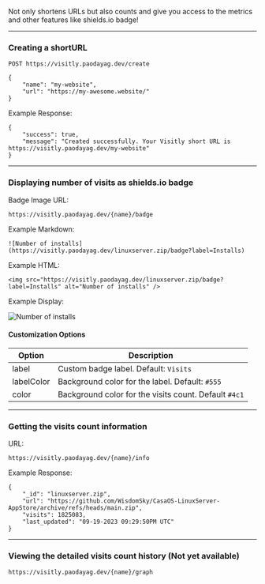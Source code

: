 
Not only shortens URLs but also counts and give you access to the metrics and other features like shields.io badge!

--- 

### Creating a shortURL


    POST https://visitly.paodayag.dev/create

    {
        "name": "my-website",
        "url": "https://my-awesome.website/"
    }

Example Response:

    {
        "success": true,
        "message": "Created successfully. Your Visitly short URL is https://visitly.paodayag.dev/my-website"
    }

---

### Displaying number of visits as shields.io badge

Badge Image URL:

    https://visitly.paodayag.dev/{name}/badge

Example Markdown:

    ![Number of installs](https://visitly.paodayag.dev/linuxserver.zip/badge?label=Installs)

Example HTML:

    <img src="https://visitly.paodayag.dev/linuxserver.zip/badge?label=Installs" alt="Number of installs" />

Example Display:

![Number of installs](https://visitly.paodayag.dev/linuxserver.zip/badge?label=Installs)


#### Customization Options

| Option | Description |
| --- | --- |
| label | Custom badge label. Default: `Visits` |
| labelColor | Background color for the label. Default: `#555` |
| color | Background color for the visits count. Default `#4c1` |

---

### Getting the visits count information

URL:

    https://visitly.paodayag.dev/{name}/info

Example Response:

    {
    	"_id": "linuxserver.zip",
    	"url": "https://github.com/WisdomSky/CasaOS-LinuxServer-AppStore/archive/refs/heads/main.zip",
    	"visits": 1825083,
    	"last_updated": "09-19-2023 09:29:50PM UTC"
    }

---

### Viewing the detailed visits count history (Not yet available)

    https://visitly.paodayag.dev/{name}/graph



